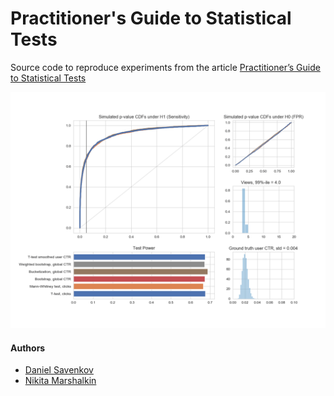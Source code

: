 # Practitioner's Guide to Statistical Tests

Source code to reproduce experiments from the article [Practitioner’s Guide to Statistical Tests](https://www.youtube.com/watch?v=dQw4w9WgXcQ)

<img src="./compressed_gifs/preview.gif" title="preview"/>

#### Authors

- [Daniel Savenkov](https://github.com/Danila89)
- [Nikita Marshalkin](https://github.com/marnikitta)
